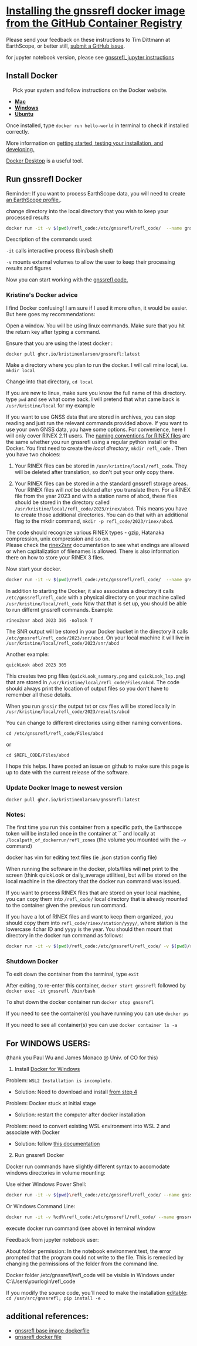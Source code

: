 # [Installing the gnssrefl docker image from the GitHub Container Registry](https://github.com/kristinemlarson/gnssrefl/pkgs/container/gnssrefl)

Please send your feedback on these instructions to Tim Dittmann at EarthScope, or better still, [submit a GitHub issue](https://github.com/kristinemlarson/gnssrefl/blob/master/.github/ISSUE_TEMPLATE/bug_report.md).

for jupyter notebook version, please see [gnssrefl_jupyter instructions](https://www.unavco.org/gitlab/gnss_reflectometry/gnssrefl_jupyter)
## Install Docker
&ensp;&ensp; Pick your system and follow instructions on the Docker website. 
* [**Mac**](https://docs.docker.com/docker-for-mac/install/) 
* [**Windows**](https://docs.docker.com/docker-for-windows/install/)
* [**Ubuntu**](https://docs.docker.com/install/linux/docker-ce/ubuntu/) 

Once installed, type `docker run hello-world` in terminal to check if installed correctly.

More information on [getting started, testing your installation, and developing.](https://docs.docker.com/get-started/) 

[Docker Desktop](https://www.docker.com/products/docker-desktop) is a useful tool.

## Run gnssrefl Docker

Reminder: If you want to process EarthScope data, you will need to create [an EarthScope profile.](https://data.unavco.org/user/profile/info).

change directory into the local directory that you wish to keep your processed results

```bash
docker run -it -v $(pwd)/refl_code:/etc/gnssrefl/refl_code/  --name gnssrefl ghcr.io/kristinemlarson/gnssrefl:latest /bin/bash
```

Description of the commands used:  

`-it` calls interactive process (bin/bash shell) 

`-v` mounts external volumes to allow the user to keep their processing results and figures 

Now you can start working with the [gnssrefl code.](https://github.com/kristinemlarson/gnssrefl#understanding)


### Kristine's Docker advice 

I find Docker confusing!  I am sure if I used it more often, it would be easier. But here goes my recommendations:

Open a window. You will be using linux commands. Make sure that you hit the return key after typing a command.

Ensure that you are using the latest docker : 

`docker pull ghcr.io/kristinemlarson/gnssrefl:latest`

Make a directory where you plan to run the docker. I will call mine local, i.e. `mkdir local`

Change into that directory,  `cd local`


If you are new to linux, make sure you know the full name of this directory.  type `pwd` and see what
come back.  I will pretend that what came back is `/usr/kristine/local` for my example

If you want to use GNSS data that are stored in archives, you can stop reading and just run the relevant commands provided above.
If you want to use your own GNSS data, you have some options. For convenience, here I will only cover RINEX 2.11 users. 
The [naming conventions for RINEX files](https://gnssrefl.readthedocs.io/en/latest/pages/file_structure.html) are 
the same whether you run gnssrefl using a regular python install or the Docker. 
You first need to create the *local directory*, `mkdir refl_code` . Then you have two choices: 

1. Your RINEX files can be stored in `/usr/kristine/local/refl_code`. They will be deleted after translation, so don't 
put your only copy there.

2. Your RINEX files can be stored in a the standard gnssrefl storage areas. Your RINEX files will *not* be deleted after you translate them.
For a RINEX file from the year 2023 and with a station name of abcd, these files should be stored in the directory called `/usr/kristine/local/refl_code/2023/rinex/abcd`. This means you have to create those additional directories.  You can do that with an additional flag to the mkdir command, `mkdir -p refl_code/2023/rinex/abcd`.

The code should recognize various RINEX types - gzip, Hatanaka compression, unix compression and so on.  
Please check the [rinex2snr](https://gnssrefl.readthedocs.io/en/latest/api/gnssrefl.rinex2snr_cl.html) 
documentation to see what endings are allowed or when capitalization of filenames is allowed. There is also
information there on how to store your RINEX 3 files.

Now start your docker.   

```bash
docker run -it -v $(pwd)/refl_code:/etc/gnssrefl/refl_code/  --name gnssrefl ghcr.io/kristinemlarson/gnssrefl:latest /bin/bash
```

In addition to starting the Docker, it also associates a directory 
it calls `/etc/gnssrefl/refl_code` with a physical directory on your machine called `/usr/kristine/local/refl_code`
Now that that is set up, you should be able to run differnt gnssrefl commands. Example:

`rinex2snr abcd 2023 305 -nolook T`

The SNR output will be stored in your Docker bucket in the directory it calls `/etc/gnssrefl/refl_code/2023/snr/abcd`. 
On your local machine it will live in `/usr/kristine/local/refl_code/2023/snr/abcd`

Another example:

`quickLook abcd 2023 305`

This creates two png files (`quickLook_summary.png` and `quickLook_lsp.png`) that are 
stored in `/usr/kristine/local/refl_code/Files/abcd`. The code should always print the location of 
output files so you don't have to remember all these details.

When you run `gnssir` the output txt or csv files will be stored locally in `/usr/kristine/local/refl_code/2023/results/abcd`

You can change to different directories using either naming conventions.  

`cd /etc/gnssrefl/refl_code/Files/abcd`

or

`cd $REFL_CODE/Files/abcd`

I hope this helps. I have posted an issue on github to make sure this page is up to date with the current
release of the software.

### Update Docker Image to newest version <a name="Update Docker"></a>

`docker pull ghcr.io/kristinemlarson/gnssrefl:latest`

### Notes:
The first time you run this container from a specific path, the Earthscope token will be installed once in the container at `` and locally at `/localpath_of_dockerrun/refl_zones` (the volume you mounted with the `-v` command)

docker has vim for editing text files (ie .json station config file)

When running the software in the docker, plots/files will **not** print to the screen (think quickLook or daily_average utilities), but will be stored on the local machine in the directory that the docker run command was issued.

If you want to process RINEX files that are stored on your local machine, you can copy them into 
`/refl_code/` local directory that is already mounted to the container given the previous run command.  

If you have a lot of RINEX files and want to keep them organized, you should copy them 
into `refl_code/rinex/station/yyyy/`, where station is the lowercase 4char ID and yyyy is the year. 
You should then mount that directory in the docker run command as follows: 

```bash
docker run -it -v $(pwd)/refl_code:/etc/gnssrefl/refl_code/ -v $(pwd)/refl_code/rinex/station/yyyy:/etc/gnssrefl/refl_code/rinex/station/yyyy/ --name gnssrefl ghcr.io/kristinemlarson/gnssrefl:latest /bin/bash 
```

### Shutdown Docker <a name="Shutdown"></a>
To exit down the container from the terminal, type `exit`

After exiting, to re-enter this container, `docker start gnssrefl` followed by `docker exec -it gnssrefl /bin/bash`

To shut down the docker container run `docker stop gnssrefl`

If you need to see the container(s) you have running you can use `docker ps`

If you need to see all container(s) you can use `docker container ls -a`


## For WINDOWS USERS:
(thank you Paul Wu and James Monaco @ Univ. of CO for this)

1. Install [Docker for Windows](https://docs.docker.com/desktop/windows/install/)

Problem: `WSL2 Installation is incomplete`.  

* Solution: Need to download and install [from step 4](https://docs.microsoft.com/en-us/windows/wsl/install-manual#step-4---download-the-linux-kernel-update-package)

Problem: Docker stuck at initial stage

* Solution: restart the computer after docker installation

Problem: need to convert existing WSL environment into WSL 2 and associate with Docker

* Solution: follow [this documentation](https://docs.docker.com/desktop/windows/wsl/)

2. Run gnssrefl Docker

Docker run commands have slightly different syntax to accomodate windows directories in volume mounting:

Use either Windows Power Shell:

```bash
docker run -it -v ${pwd}\refl_code:/etc/gnssrefl/refl_code/ --name gnssrefl ghcr.io/kristinemlarson/gnssrefl:latest /bin/bash 
```

Or Windows Command Line:

```bash
docker run -it -v %cd%\refl_code:/etc/gnssrefl/refl_code/ --name gnssrefl ghcr.io/kristinemlarson/gnssrefl:latest /bin/bash 
```

execute docker run command (see above) in terminal window

Feedback from jupyter notebook user:

About folder permission: In the notebook environment test, the error prompted that the program could not 
write to the file.  This is remedied by changing the permissions of the folder from the command line.

Docker folder /etc/gnssrefl/refl_code will be visible in Windows under C:\Users\yourlogin\refl_code

If you modify the source code, you'll need to make the installation [editable](https://pip.pypa.io/en/stable/cli/pip_install/#cmdoption-e):
`cd /usr/src/gnssrefl; pip install -e .`

## additional references:
* [gnssrefl base image dockerfile](https://gitlab.com/gnss_reflectometry/gnssrefl_docker_base_img/-/blob/master/Dockerfile)
* [gnssrefl docker file](https://github.com/kristinemlarson/gnssrefl/blob/master/Dockerfile)


